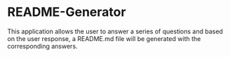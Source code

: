 # README-Generator
This application allows the user to answer a series of questions and based on the user response, a README.md file will be generated with the corresponding answers.
